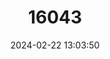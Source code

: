 ---
title: "16043"
category: "Paracrocidura maxima"
draft: false
date: 2024-02-22 13:03:50
languages:
  English: ["Greater Shrew", "Greater Large-headed Shrew"]
---
